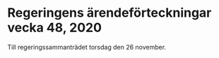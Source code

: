 # Regeringens ärendeförteckningar vecka 48, 2020

Till regeringssammanträdet torsdag den 26 november.
